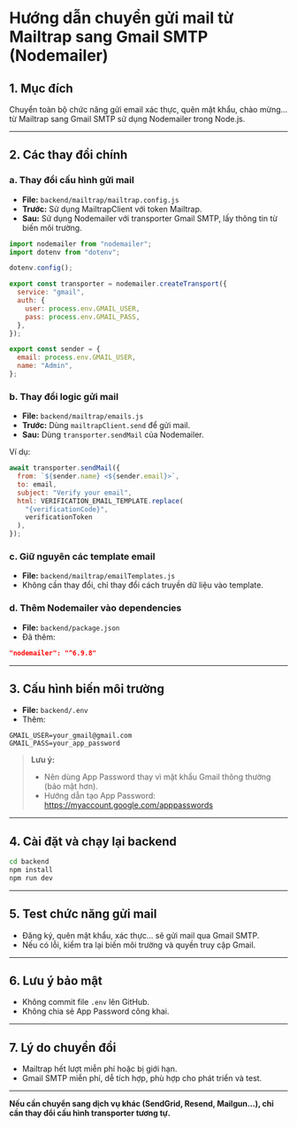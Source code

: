 # Hướng dẫn chuyển gửi mail từ Mailtrap sang Gmail SMTP (Nodemailer)

## 1. Mục đích

Chuyển toàn bộ chức năng gửi email xác thực, quên mật khẩu, chào mừng... từ Mailtrap sang Gmail SMTP sử dụng Nodemailer trong Node.js.

---

## 2. Các thay đổi chính

### a. Thay đổi cấu hình gửi mail

- **File:** `backend/mailtrap/mailtrap.config.js`
- **Trước:** Sử dụng MailtrapClient với token Mailtrap.
- **Sau:** Sử dụng Nodemailer với transporter Gmail SMTP, lấy thông tin từ biến môi trường.

```js
import nodemailer from "nodemailer";
import dotenv from "dotenv";

dotenv.config();

export const transporter = nodemailer.createTransport({
  service: "gmail",
  auth: {
    user: process.env.GMAIL_USER,
    pass: process.env.GMAIL_PASS,
  },
});

export const sender = {
  email: process.env.GMAIL_USER,
  name: "Admin",
};
```

### b. Thay đổi logic gửi mail

- **File:** `backend/mailtrap/emails.js`
- **Trước:** Dùng `mailtrapClient.send` để gửi mail.
- **Sau:** Dùng `transporter.sendMail` của Nodemailer.

Ví dụ:

```js
await transporter.sendMail({
  from: `${sender.name} <${sender.email}>`,
  to: email,
  subject: "Verify your email",
  html: VERIFICATION_EMAIL_TEMPLATE.replace(
    "{verificationCode}",
    verificationToken
  ),
});
```

### c. Giữ nguyên các template email

- **File:** `backend/mailtrap/emailTemplates.js`
- Không cần thay đổi, chỉ thay đổi cách truyền dữ liệu vào template.

### d. Thêm Nodemailer vào dependencies

- **File:** `backend/package.json`
- Đã thêm:

```json
"nodemailer": "^6.9.8"
```

---

## 3. Cấu hình biến môi trường

- **File:** `backend/.env`
- Thêm:

```
GMAIL_USER=your_gmail@gmail.com
GMAIL_PASS=your_app_password
```

> **Lưu ý:**
>
> - Nên dùng App Password thay vì mật khẩu Gmail thông thường (bảo mật hơn).
> - Hướng dẫn tạo App Password: https://myaccount.google.com/apppasswords

---

## 4. Cài đặt và chạy lại backend

```bash
cd backend
npm install
npm run dev
```

---

## 5. Test chức năng gửi mail

- Đăng ký, quên mật khẩu, xác thực... sẽ gửi mail qua Gmail SMTP.
- Nếu có lỗi, kiểm tra lại biến môi trường và quyền truy cập Gmail.

---

## 6. Lưu ý bảo mật

- Không commit file `.env` lên GitHub.
- Không chia sẻ App Password công khai.

---

## 7. Lý do chuyển đổi

- Mailtrap hết lượt miễn phí hoặc bị giới hạn.
- Gmail SMTP miễn phí, dễ tích hợp, phù hợp cho phát triển và test.

---

**Nếu cần chuyển sang dịch vụ khác (SendGrid, Resend, Mailgun...), chỉ cần thay đổi cấu hình transporter tương tự.**
